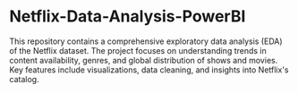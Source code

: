 # Netflix-Data-Analysis-PowerBI
This repository contains a comprehensive exploratory data analysis (EDA) of the Netflix dataset. The project focuses on understanding trends in content availability, genres, and global distribution of shows and movies. Key features include visualizations, data cleaning, and insights into Netflix's catalog.
